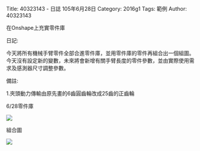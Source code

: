 Title: 40323143 -  日誌  105年6月28日
Category: 2016g1
Tags: 範例
Author: 40323143

在Onshape上充實零件庫
<!-- PELICAN_END_SUMMARY -->

日記:

今天將所有機械手臂零件全部合進零件庫，並用零件庫的零件再組合出一個組圖。今天沒有設定新的變數，未來將會新增有關手臂長度的零件參數，並由實際使用需求及感測器尺寸調整參數。

備註:

1.夾頭動力傳輸由原先畫的6齒圓齒輪改成25齒的正齒輪


6/28零件庫

<img src="http://i.imgur.com/wrPCKrc.png">

組合圖

<img src="http://i.imgur.com/GrrtDHo.png">